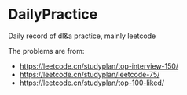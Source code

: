 # DailyPractice
Daily record of dl&amp;a practice, mainly leetcode

The problems are from: 

- https://leetcode.cn/studyplan/top-interview-150/
- https://leetcode.cn/studyplan/leetcode-75/
- https://leetcode.cn/studyplan/top-100-liked/
